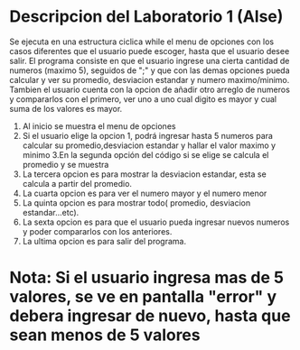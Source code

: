 # Descripcion del Laboratorio 1 (Alse)


Se ejecuta en una estructura ciclica while el menu de opciones con los casos diferentes que el usuario puede escoger, hasta que el usuario desee salir. El programa consiste en que el usuario ingrese una cierta cantidad de numeros (maximo 5), seguidos de ";" y que con las demas opciones pueda calcular y ver su promedio, desviacion estandar y numero maximo/minimo. Tambien el usuario cuenta con la opcion de añadir otro arreglo de numeros y compararlos con el primero, ver uno a uno cual digito es mayor y cual suma de los valores es mayor.

1. Al inicio se muestra el menu de opciones 
2. Si el usuario elige la opcion 1, podrá ingresar hasta 5 numeros para calcular su promedio,desviacion estandar y hallar el valor maximo y minimo
3.En la segunda opción del código si se elige se calcula el promedio y se muestra
4. La tercera opcion es para mostrar la desviacion estandar, esta se calcula a partir del promedio.
5. La cuarta opcion es para ver el numero mayor y el numero menor
6. La quinta opcion es para mostrar todo( promedio, desviacion estandar...etc).
7. La sexta opcion es para que el usuario pueda ingresar nuevos numeros y poder compararlos con los anteriores.
8. La ultima opcion es para salir del programa.

# Nota: Si el usuario ingresa mas de 5 valores, se ve en pantalla "error" y debera ingresar de nuevo, hasta que sean menos de 5 valores



